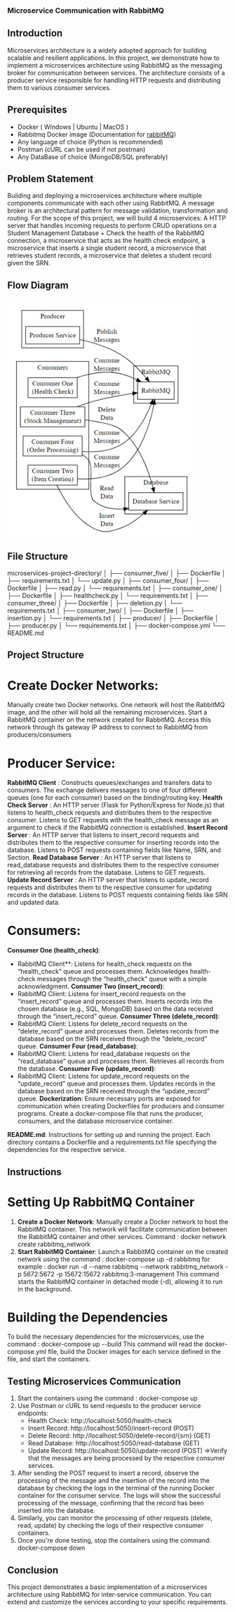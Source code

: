 ### Microservice Communication with RabbitMQ


## Introduction
Microservices architecture is a widely adopted approach for building scalable and resilient applications. In this project, we demonstrate how to implement a microservices architecture using RabbitMQ as the messaging broker for communication between services. The architecture consists of a producer service responsible for handling HTTP requests and distributing them to various consumer services.


## Prerequisites
- Docker ( Windows | Ubuntu | MacOS )
- Rabbitmq Docker image (Documentation for [rabbitMQ](https://www.rabbitmq.com/getstarted.html))
- Any language of choice (Python is recommended)
- Postman (cURL can be used if not postman)
- Any DataBase of choice (MongoDB/SQL preferably)


## Problem Statement
Building and deploying a microservices architecture where multiple components communicate with each other using RabbitMQ. A message broker is an architectural pattern for message validation, transformation and routing. For the scope of this project, we will build 4 microservices: A HTTP server that handles incoming requests to perform CRUD operations on a Student Management Database + Check the health of the RabbitMQ connection, a microservice that acts as the health check endpoint, a microservice that inserts a single student record, a microservice that retrieves student records, a microservice that deletes a student record given the SRN.


## Flow Diagram

![Flow Diagram](image.png)


## File Structure 
microservices-project-directory/
│
├── consumer_five/
│   ├── Dockerfile
│   ├── requirements.txt
│   └── update.py
│
├── consumer_four/
│   ├── Dockerfile
│   ├── read.py
│   └── requirements.txt
│
├── consumer_one/
│   ├── Dockerfile
│   ├── healthcheck.py
│   └── requirements.txt
│
├── consumer_three/
│   ├── Dockerfile
│   ├── deletion.py
│   └── requirements.txt
│
├── consumer_two/
│   ├── Dockerfile
│   ├── insertion.py
│   └── requirements.txt
│
├── producer/
│   ├── Dockerfile
│   ├── producer.py
│   └── requirements.txt
│
├── docker-compose.yml
└── README.md


## Project Structure
# **Create Docker Networks**:
 Manually create two Docker networks. One network will host the RabbitMQ image, and the other will hold all the remaining microservices. Start a RabbitMQ container on the network created for RabbitMQ. Access this network through its gateway IP address to connect to RabbitMQ from producers/consumers

# **Producer Service:**
**RabbitMQ Client** : Constructs queues/exchanges and transfers data to consumers. The exchange delivers messages to one of four different queues (one for each consumer) based on the binding/routing key.
**Health Check Server** : An HTTP server (Flask for Python/Express for Node.js) that listens to health_check requests and distributes them to the respective consumer. Listens to GET requests with the health_check message as an argument to check if the RabbitMQ connection is established.
**Insert Record Server** : An HTTP server that listens to insert_record requests and distributes them to the respective consumer for inserting records into the database. Listens to POST requests containing fields like Name, SRN, and Section.
**Read Database Server** : An HTTP server that listens to read_database requests and distributes them to the respective consumer for retrieving all records from the database. Listens to GET requests.
**Update Record Server** : An HTTP server that listens to update_record requests and distributes them to the respective consumer for updating records in the database. Listens to POST requests containing fields like SRN and updated data.

# **Consumers:**
**Consumer One (health_check)**:
* RabbitMQ Client**: Listens for health_check requests on the “health_check” queue and processes them.
Acknowledges health-check messages through the “health_check” queue with a simple acknowledgment.
**Consumer Two (insert_record)**:
* RabbitMQ Client: Listens for insert_record requests on the “insert_record” queue and processes them.
Inserts records into the chosen database (e.g., SQL, MongoDB) based on the data received through the “insert_record” queue.
**Consumer Three (delete_record)**:
* RabbitMQ Client: Listens for delete_record requests on the “delete_record” queue and processes them.
Deletes records from the database based on the SRN received through the “delete_record” queue.
**Consumer Four (read_database)**:
* RabbitMQ Client: Listens for read_database requests on the “read_database” queue and processes them.
Retrieves all records from the database.
**Consumer Five (update_record)**:
* RabbitMQ Client: Listens for update_record requests on the “update_record” queue and processes them.
Updates records in the database based on the SRN received through the “update_record” queue.
**Dockerization**:
Ensure necessary ports are exposed for communication when creating Dockerfiles for producers and consumer programs.
Create a docker-compose file that runs the producer, consumers, and the database microservice container.

**README.md**: Instructions for setting up and running the project.
Each directory contains a Dockerfile and a requirements.txt file specifying the dependencies for the respective service.


## Instructions 
# Setting Up RabbitMQ Container

1) **Create a Docker Network**: Manually create a Docker network to host the RabbitMQ container. This network will facilitate communication between the RabbitMQ container and other services.
Command :  docker network create rabbitmq_network
2) **Start RabbitMQ Container**: Launch a RabbitMQ container on the created network using the command : docker-compose up -d rabbitmq 
for example :  docker run -d --name rabbitmq --network rabbitmq_network -p 5672:5672 -p 15672:15672 rabbitmq:3-management
This command starts the RabbitMQ container in detached mode (-d), allowing it to run in the background.

# Building the Dependencies
To build the necessary dependencies for the microservices, use the command : docker-compose up --build
This command will read the docker-compose.yml file, build the Docker images for each service defined in the file, and start the containers.


## Testing Microservices Communication
1) Start the containers using the command : docker-compose up
2) Use Postman or cURL to send requests to the producer service endpoints:
    - Health Check: http://localhost:5050/health-check
    - Insert Record: http://localhost:5050/insert-record (POST)
    - Delete Record: http://localhost:5050/delete-record/{srn} (GET)
    - Read Database: http://localhost:5050/read-database (GET)
    - Update Record: http://localhost:5050/update-record (POST)
=>Verify that the messages are being processed by the respective consumer services.
3) After sending the POST request to insert a record, observe the processing of the message and the insertion of the record into the database by checking the logs in the terminal of the running Docker container for the consumer service. The logs will show the successful processing of the message, confirming that the record has been inserted into the database.
4) Similarly, you can monitor the processing of other requests (delete, read, update) by checking the logs of their respective consumer containers.
5) Once you're done testing, stop the containers using the command: docker-compose down

## Conclusion
This project demonstrates a basic implementation of a microservices architecture using RabbitMQ for inter-service communication. You can extend and customize the services according to your specific requirements.
